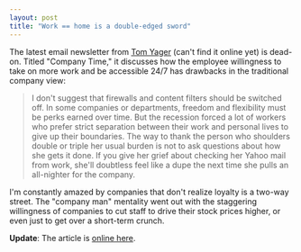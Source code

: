 ```yaml
---
layout: post
title: "Work == home is a double-edged sword"
---
```




The latest email newsletter from <a href="http://www.infoworld.com/columnists/tom.html">Tom Yager</a> (can't find it online yet) is dead-on. Titled "Company Time," it discusses how the employee willingness to take on more work and be accessible 24/7 has drawbacks in the traditional company view:

<blockquote>I don't suggest that firewalls and content filters                      should be switched off. In some companies or departments, freedom and flexibility must be perks earned over time. But the recession forced a lot of workers who prefer strict separation between their                      work and personal lives to give up their boundaries. The way to thank the person who shoulders double or triple her usual burden is not to ask questions about how she gets it done. If you give her grief about                       
checking her Yahoo mail from work, she'll doubtless                     feel like a dupe the next time she pulls an all-nighter for the company.</blockquote>

<p>I'm constantly amazed by companies that don't realize loyalty is a two-way street. The "company man" mentality went out with the staggering willingness of companies to cut staff to drive their stock prices higher, or even just to get over a short-term crunch.</p>

<p><b>Update</b>: The article is <a href="http://www.infoworld.com/article/03/01/24/030127Estrat_1.html">online here</a>.</p>


